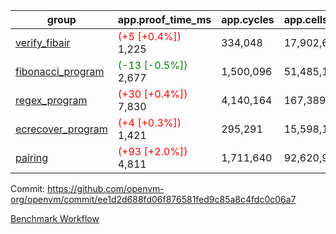 | group | app.proof_time_ms | app.cycles | app.cells_used | leaf.proof_time_ms | leaf.cycles | leaf.cells_used |
| -- | -- | -- | -- | -- | -- | -- |
| [verify_fibair](https://github.com/openvm-org/openvm/blob/benchmark-results/benchmarks-pr/1488/verify_fibair-ee1d2d688fd06f876581fed9c85a8c4fdc0c06a7.md) |<span style='color: red'>(+5 [+0.4%])</span> 1,225 |  334,048 |  17,902,648 |- | - | - |
| [fibonacci_program](https://github.com/openvm-org/openvm/blob/benchmark-results/benchmarks-pr/1488/fibonacci-ee1d2d688fd06f876581fed9c85a8c4fdc0c06a7.md) |<span style='color: green'>(-13 [-0.5%])</span> 2,677 |  1,500,096 |  51,485,167 |- | - | - |
| [regex_program](https://github.com/openvm-org/openvm/blob/benchmark-results/benchmarks-pr/1488/regex-ee1d2d688fd06f876581fed9c85a8c4fdc0c06a7.md) |<span style='color: red'>(+30 [+0.4%])</span> 7,830 |  4,140,164 |  167,389,450 |- | - | - |
| [ecrecover_program](https://github.com/openvm-org/openvm/blob/benchmark-results/benchmarks-pr/1488/ecrecover-ee1d2d688fd06f876581fed9c85a8c4fdc0c06a7.md) |<span style='color: red'>(+4 [+0.3%])</span> 1,421 |  295,291 |  15,598,160 |- | - | - |
| [pairing](https://github.com/openvm-org/openvm/blob/benchmark-results/benchmarks-pr/1488/pairing-ee1d2d688fd06f876581fed9c85a8c4fdc0c06a7.md) |<span style='color: red'>(+93 [+2.0%])</span> 4,811 |  1,711,640 |  92,620,923 |- | - | - |


Commit: https://github.com/openvm-org/openvm/commit/ee1d2d688fd06f876581fed9c85a8c4fdc0c06a7

[Benchmark Workflow](https://github.com/openvm-org/openvm/actions/runs/13958551060)
